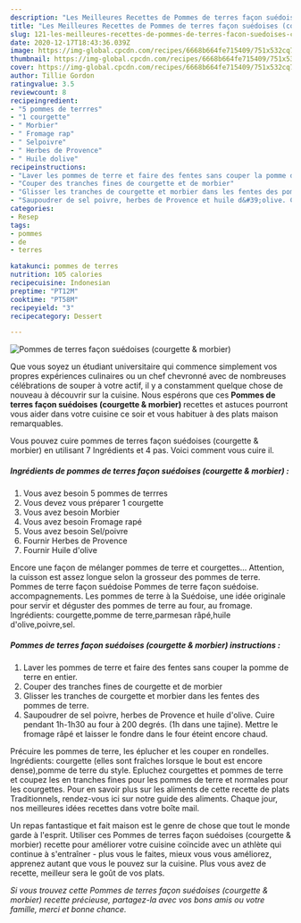 ```yaml
---
description: "Les Meilleures Recettes de Pommes de terres façon suédoises (courgette &amp;amp; morbier)"
title: "Les Meilleures Recettes de Pommes de terres façon suédoises (courgette &amp;amp; morbier)"
slug: 121-les-meilleures-recettes-de-pommes-de-terres-facon-suedoises-courgette-and-amp-morbier
date: 2020-12-17T18:43:36.039Z
image: https://img-global.cpcdn.com/recipes/6668b664fe715409/751x532cq70/pommes-de-terres-facon-suedoises-courgette-morbier-photo-principale-de-la-recette.jpg
thumbnail: https://img-global.cpcdn.com/recipes/6668b664fe715409/751x532cq70/pommes-de-terres-facon-suedoises-courgette-morbier-photo-principale-de-la-recette.jpg
cover: https://img-global.cpcdn.com/recipes/6668b664fe715409/751x532cq70/pommes-de-terres-facon-suedoises-courgette-morbier-photo-principale-de-la-recette.jpg
author: Tillie Gordon
ratingvalue: 3.5
reviewcount: 8
recipeingredient:
- "5 pommes de terrres"
- "1 courgette"
- " Morbier"
- " Fromage rap"
- " Selpoivre"
- " Herbes de Provence"
- " Huile dolive"
recipeinstructions:
- "Laver les pommes de terre et faire des fentes sans couper la pomme de terre en entier."
- "Couper des tranches fines de courgette et de morbier"
- "Glisser les tranches de courgette et morbier dans les fentes des pommes de terre."
- "Saupoudrer de sel poivre, herbes de Provence et huile d&#39;olive. Cuire pendant 1h-1h30 au four à 200 degrés. (1h dans une tajine). Mettre le fromage râpé et laisser le fondre dans le four éteint encore chaud."
categories:
- Resep
tags:
- pommes
- de
- terres

katakunci: pommes de terres 
nutrition: 105 calories
recipecuisine: Indonesian
preptime: "PT12M"
cooktime: "PT58M"
recipeyield: "3"
recipecategory: Dessert

---
```



![Pommes de terres façon suédoises (courgette &amp; morbier)](https://img-global.cpcdn.com/recipes/6668b664fe715409/751x532cq70/pommes-de-terres-facon-suedoises-courgette-morbier-photo-principale-de-la-recette.jpg)

Que vous soyez un étudiant universitaire qui commence simplement vos propres expériences culinaires ou un chef chevronné avec de nombreuses célébrations de souper à votre actif, il y a constamment quelque chose de nouveau à découvrir sur la cuisine. Nous espérons que ces <strong> Pommes de terres façon suédoises (courgette &amp; morbier) </strong> recettes et astuces pourront vous aider dans votre cuisine ce soir et vous habituer à des plats maison remarquables.

<!--inarticleads1-->

Vous pouvez cuire pommes de terres façon suédoises (courgette &amp; morbier) en utilisant 7 Ingrédients et 4 pas. Voici comment vous cuire il.

##### Ingrédients de pommes de terres façon suédoises (courgette &amp; morbier) :

1. Vous avez besoin 5 pommes de terrres
1. Vous devez vous préparer 1 courgette
1. Vous avez besoin  Morbier
1. Vous avez besoin  Fromage rapé
1. Vous avez besoin  Sel/poivre
1. Fournir  Herbes de Provence
1. Fournir  Huile d&#39;olive


Encore une façon de mélanger pommes de terre et courgettes… Attention, la cuisson est assez longue selon la grosseur des pommes de terre. Pommes de terre façon suédoise Pommes de terre façon suédoise. accompagnements. Les pommes de terre à la Suédoise, une idée originale pour servir et déguster des pommes de terre au four, au fromage. Ingrédients: courgette,pomme de terre,parmesan râpé,huile d&#39;olive,poivre,sel. 

<!--inarticleads2-->

##### Pommes de terres façon suédoises (courgette &amp; morbier) instructions :

1. Laver les pommes de terre et faire des fentes sans couper la pomme de terre en entier.
1. Couper des tranches fines de courgette et de morbier
1. Glisser les tranches de courgette et morbier dans les fentes des pommes de terre.
1. Saupoudrer de sel poivre, herbes de Provence et huile d&#39;olive. Cuire pendant 1h-1h30 au four à 200 degrés. (1h dans une tajine). Mettre le fromage râpé et laisser le fondre dans le four éteint encore chaud.


Précuire les pommes de terre, les éplucher et les couper en rondelles. Ingrédients: courgette (elles sont fraîches lorsque le bout est encore dense),pomme de terre du style. Epluchez courgettes et pommes de terre et coupez les en tranches fines pour les pommes de terre et normales pour les courgettes. Pour en savoir plus sur les aliments de cette recette de plats Traditionnels, rendez-vous ici sur notre guide des aliments. Chaque jour, nos meilleures idées recettes dans votre boîte mail. 

<!--inarticleads1-->

<p>
Un repas fantastique et fait maison est le genre de chose que tout le monde garde à l'esprit. Utiliser ces Pommes de terres façon suédoises (courgette &amp; morbier) recette pour améliorer votre cuisine coïncide avec un athlète qui continue à s'entraîner - plus vous le faites, mieux vous vous améliorez, apprenez autant que vous le pouvez sur la cuisine. Plus vous avez de recette, meilleur sera le goût de vos plats.
</p>

<p>
<i>Si vous trouvez cette Pommes de terres façon suédoises (courgette &amp; morbier) recette précieuse, partagez-la avec vos bons amis ou votre famille, merci et bonne chance.</i>
</p>
